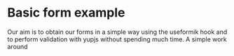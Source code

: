 # Basic form example
Our aim is to obtain our forms in a simple way using the useformik hook and to perform validation with yupjs without spending much time. A simple work around




